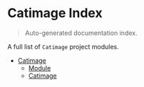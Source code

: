 # Catimage Index

> Auto-generated documentation index.

A full list of `Catimage` project modules.

- [Catimage](catimage/index.md#catimage)
    - [Module](catimage/module.md#module)
    - [Catimage](catimage/catimage.md#catimage)
